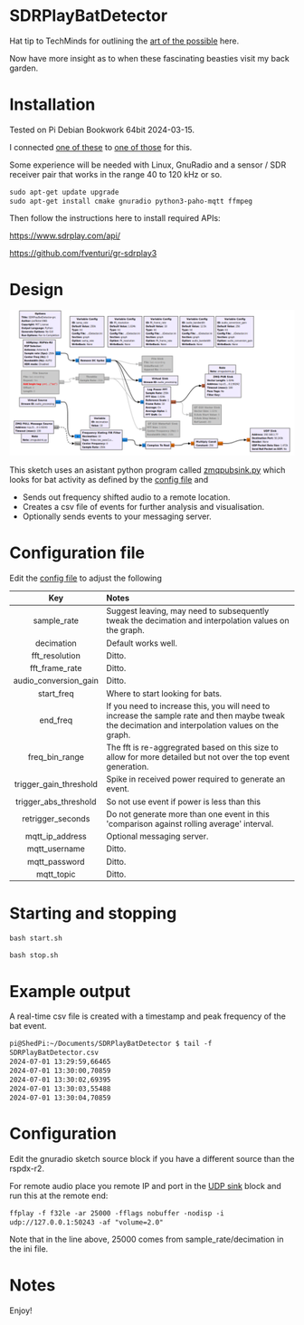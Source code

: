 # SDRPlayBatDetector

Hat tip to TechMinds for outlining the [art of the possible](https://www.youtube.com/watch?v=-ikeMSn35T0) here.

Now have more insight as to when these fascinating beasties visit my back garden.

# Installation

Tested on Pi Debian Bookwork 64bit 2024-03-15.

I connected [one of these](https://www.ebay.co.uk/itm/115592159244) to [one of those](https://www.sdrplay.com/sdrplay-announces-the-rspdx-r2/) for this.

Some experience will be needed with Linux, GnuRadio and a sensor / SDR receiver pair that works in the range 40 to 120 kHz or so.

```console
sudo apt-get update upgrade
sudo apt-get install cmake gnuradio python3-paho-mqtt ffmpeg
```

Then follow the instructions here to install required APIs:

https://www.sdrplay.com/api/

https://github.com/fventuri/gr-sdrplay3

# Design

![GRC sketch](./sketch.png)

This sketch uses an asistant python program called [zmqpubsink.py](./zmqpubsink.py) which looks for bat activity as defined by the [config file](SDRPlayBatDetector.ini) and

- Sends out frequency shifted audio to a remote location.
- Creates a csv file of events for further analysis and visualisation.
- Optionally sends events to your messaging server.

# Configuration file

Edit the [config file](SDRPlayBatDetector.ini) to adjust the following

| Key | Notes |
|    :----:   |          :--- |
| sample_rate  | Suggest leaving, may need to subsequently tweak the decimation and interpolation values on the graph. |
| decimation | Default works well. |
| fft_resolution | Ditto. |
| fft_frame_rate  | Ditto. |
| audio_conversion_gain  | Ditto. |
| start_freq  | Where to start looking for bats. |
| end_freq  | If you need to increase this, you will need to increase the sample rate and then maybe tweak the decimation and interpolation values on the graph. |
| freq_bin_range  | The fft is re-aggregrated based on this size to allow for more detailed but not over the top event generation. |
| trigger_gain_threshold  | Spike in received power required to generate an event. |
| trigger_abs_threshold  | So not use event if power is less than this |
| retrigger_seconds | Do not generate more than one event in this 'comparison against rolling average' interval. |
| mqtt_ip_address  | Optional messaging server. |
| mqtt_username  | Ditto. |
| mqtt_password  | Ditto. |
| mqtt_topic  | Ditto. |

# Starting and stopping

```console
bash start.sh
```

```console
bash stop.sh
```

# Example output

A real-time csv file is created with a timestamp and peak frequency of the bat event. 

```console
pi@ShedPi:~/Documents/SDRPlayBatDetector $ tail -f SDRPlayBatDetector.csv 
2024-07-01 13:29:59,66465
2024-07-01 13:30:00,70859
2024-07-01 13:30:02,69395
2024-07-01 13:30:03,55488
2024-07-01 13:30:04,70859
```

# Configuration

Edit the gnuradio sketch source block if you have a different source than the rspdx-r2.

For remote audio place you remote IP and port in the [UDP sink](./sketch.png) block and run this at the remote end:

```console
ffplay -f f32le -ar 25000 -fflags nobuffer -nodisp -i udp://127.0.0.1:50243 -af "volume=2.0"
```
Note that in the line above, 25000 comes from sample_rate/decimation in the ini file.

# Notes

Enjoy!

